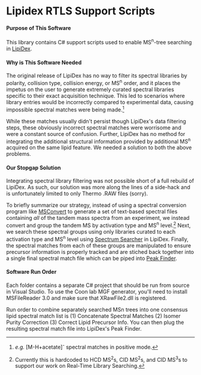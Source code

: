 # Lipidex RTLS Support Scripts

#### Purpose of This Software
This library contains C# support scripts used to enable MS<sup>n</sup>-tree searching in [LipiDex](https://github.com/coongroup/LipiDex). 

#### Why is This Software Needed
The original release of LipiDex has no way to filter its spectral libraries by polarity, collision type, collision energy, or MS<sup>n</sup> order, and it places the impetus on the user to generate extremely curated spectral libraries specific to their exact acquisition technique. This led to scenarios where library entries would be incorrectly compared to experimental data, causing impossible spectral matches were being made.[^note1] 

While these matches usually didn't persist though LipiDex's data filtering steps, these obviously incorrect spectral matches were worrisome and were a constant source of confusion. Further, LipiDex has no method for integrating the additional structural information provided by additional MS<sup>n</sup> acquired on the same lipid feature. We needed a solution to both the above problems. 

#### Our Stopgap Solution
Integrating spectral library filtering was not possible short of a full rebuild of LipiDex. As such, our solution was more along the lines of a side-hack and is unfortunately limited to only Thermo .RAW files (sorry). 

To briefly summarize our strategy, instead of using a spectral conversion program like [MSConvert](https://proteowizard.sourceforge.io/tools/msconvert.html) to generate a set of text-based spectral files containing *all* of the tandem mass spectra from an experiment, we instead convert and group the tandem MS by activation type and MS<sup>n</sup> level.[^note2] Next, we search these spectral groups using only libraries curated to each activation type and MS<sup>n</sup> level using [Spectrum Searcher](https://github.com/coongroup/LipiDex/wiki/Searching-MS-MS-Spectra-for-Lipid-IDs) in LipiDex. Finally, the spectral matches from each of these groups are manipulated to ensure precursor information is properly tracked and are stiched back together into a single final spectral match file which can be piped into [Peak Finder](https://github.com/coongroup/LipiDex/wiki/Identifying-Lipid-Chromatographic-Peaks). 

#### Software Run Order


[^note1]:
    *e.g.* [M-H+acetate]<sup>-</sup> spectral matches in positive mode.
[^note2]:
    Currently this is hardcoded to HCD MS<sup>2</sup>s, CID MS<sup>2</sup>s, and CID MS<sup>3</sup>s to support our work on Real-Time Library Searching.

Each folder contains a separate C# project that should be run from source in Visual Studio. To use the Coon lab MGF generator, you'll need to install MSFileReader 3.0 and make sure that XRawFile2.dll is registered.

Run order to combine separately searched MSn trees into one consensus lipid spectral match list is (1) Concatenate Spectral Matches (2) Isomer Purity Correction (3) Correct Lipid Precursor Info. You can then plug the resulting spectral match file into LipiDex's Peak Finder.
